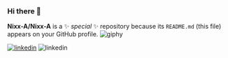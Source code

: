 ### Hi there 👋

**Nixx-A/Nixx-A** is a ✨ _special_ ✨ repository because its `README.md` (this file) appears on your GitHub profile.
![giphy](https://github.com/Nixx-A/Nixx-A/assets/71731922/f4f6cebd-1d97-429b-803f-468f26854eb1)

<a width='20px' href='' heigth='20px'>![linkedin](https://github.com/Nixx-A/Nixx-A/assets/71731922/cd94aa7a-d2bd-4307-a092-992135e0c9ff)</a>
![linkedin](https://github.com/Nixx-A/Nixx-A/assets/71731922/87bf4dec-2a56-4d60-920c-8260efeb298c)
